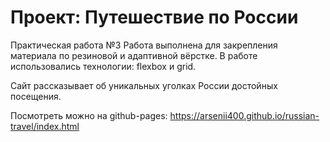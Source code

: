 # Проект: Путешествие по России

Практическая работа №3
Работа выполнена для закрепления материала по резиновой и адаптивной вёрстке.
В работе использовались технологии: flexbox и grid.

Сайт рассказывает об уникальных уголках России достойных посещения.

Посмотреть можно на github-pages: https://arsenii400.github.io/russian-travel/index.html
